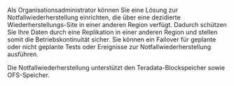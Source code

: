 Als Organisationsadministrator können Sie eine Lösung zur Notfallwiederherstellung einrichten, die über eine dezidierte Wiederherstellungs-Site in einer anderen Region verfügt. Dadurch schützen Sie Ihre Daten durch eine Replikation in einer anderen Region und stellen somit die Betriebskontinuität sicher. Sie können ein Failover für geplante oder nicht geplante Tests oder Ereignisse zur Notfallwiederherstellung ausführen.

Die Notfallwiederherstellung unterstützt den Teradata-Blockspeicher sowie OFS-Speicher.
